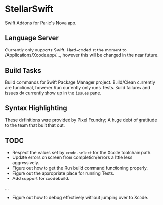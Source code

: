 # StellarSwift

Swift Addons for Panic's Nova app.

## Language Server

Currently only supports Swift.  Hard-coded at the moment to /Applications/Xcode.app/..., however this will be changed in the near future.

## Build Tasks

Build commands for Swift Package Manager project.  Build/Clean currently are functional, however Run currently only runs Tests.
Build failures and issues do currently show up in the `issues` pane.

## Syntax Highlighting

These definitions were provided by Pixel Foundry; A huge debt of gratitude to the team that built that out.

## TODO

- Respect the values set by `xcode-select` for the Xcode toolchain path.
- Update errors on screen from completion/errors a little less aggressively.
- Figure out how to get the Run build command functioning properly.
- Figure out the appropriate place for running Tests.
- Add support for xcodebuild.

...

- Figure out how to debug effectively without jumping over to Xcode.